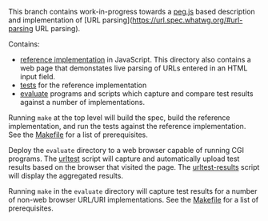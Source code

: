 This branch contains work-in-progress towards a [peg.js](http://pegjs.majda.cz/)
based description and implementation of
[URL parsing](https://url.spec.whatwg.org/#url-parsing URL parsing).

Contains:
   * [reference implementation](https://github.com/rubys/url/tree/peg.js/reference-implementation)
     in JavaScript.  This directory also contains a web page that demonstates
     live parsing of URLs entered in an HTML input field.
   * [tests](https://github.com/rubys/url/tree/peg.js/test) for the reference
     implementation
   * [evaluate](https://github.com/rubys/url/tree/peg.js/evaluate) programs
     and scripts which capture and compare test results against a number
     of implementations.

Running `make` at the top level will build the spec, build the reference
implementation, and run the tests against the reference implementation.  See
the [Makefile](https://github.com/rubys/url/tree/peg.js/Makefile) for a list
of prerequisites.

Deploy the `evaluate` directory to a web browser capable of running CGI
programs.  The
[urltest](https://github.com/rubys/url/tree/peg.js/evaluate/urltest.cgi)
script will capture and automatically upload test results based on the browser
that visited the page.  The
[urltest-results](https://github.com/rubys/url/tree/peg.js/evaluate/urltest-results.cgi)
script will display the aggregated results.

Running `make` in the `evaluate` directory will capture test results for a
number of non-web browser URL/URI implementations.  See the
[Makefile](https://github.com/rubys/url/tree/peg.js/evaluate/Makefile) for a
list of prerequisites.
